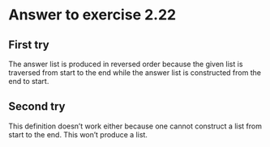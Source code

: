 # Answer to exercise 2.22

## First try
The answer list is produced in reversed order because the given list is traversed from 
start to the end while the answer list is constructed from the end to start.

## Second try
This definition doesn’t work either because one cannot construct a list from start 
to the end. This won’t produce a list.
